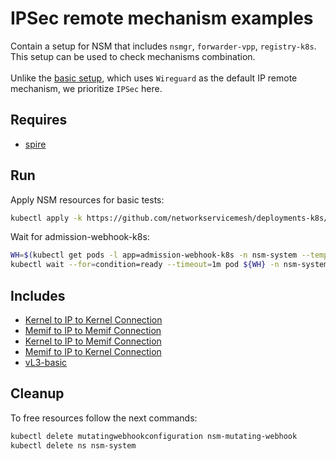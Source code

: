 # IPSec remote mechanism examples

Contain a setup for NSM that includes `nsmgr`, `forwarder-vpp`, `registry-k8s`. This setup can be used to check mechanisms combination.\
\
Unlike the [basic setup](../basic), which uses `Wireguard` as the default IP remote mechanism, we prioritize `IPSec` here.

## Requires

- [spire](../spire/single_cluster/)

## Run

Apply NSM resources for basic tests:

```bash
kubectl apply -k https://github.com/networkservicemesh/deployments-k8s/examples/ipsec_mechanism?ref=8682aec0384ea3fdd9cb2ebe266d9f2d5d3f9453
```

Wait for admission-webhook-k8s:

```bash
WH=$(kubectl get pods -l app=admission-webhook-k8s -n nsm-system --template '{{range .items}}{{.metadata.name}}{{"\n"}}{{end}}')
kubectl wait --for=condition=ready --timeout=1m pod ${WH} -n nsm-system
```

## Includes

- [Kernel to IP to Kernel Connection](../use-cases/Kernel2IP2Kernel)
- [Memif to IP to Memif Connection](../use-cases/Memif2IP2Memif)
- [Kernel to IP to Memif Connection](../use-cases/Kernel2IP2Memif)
- [Memif to IP to Kernel Connection](../use-cases/Memif2IP2Kernel)
- [vL3-basic](../use-cases/vl3-basic)

## Cleanup

To free resources follow the next commands:

```bash
kubectl delete mutatingwebhookconfiguration nsm-mutating-webhook
kubectl delete ns nsm-system
```
